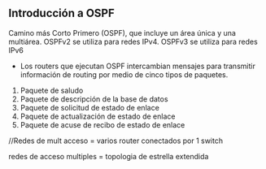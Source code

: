 ## Introducción a OSPF

Camino más Corto Primero (OSPF), que incluye un área única y una multiárea. OSPFv2 se utiliza para redes IPv4. OSPFv3 se utiliza para redes IPv6

- Los routers que ejecutan OSPF intercambian mensajes para transmitir información de 
routing por medio de cinco tipos de paquetes.
1. Paquete de saludo
2. Paquete de descripción de la base de datos
3. Paquete de solicitud de estado de enlace
4. Paquete de actualización de estado de enlace
5. Paquete de acuse de recibo de estado de enlace



//Redes de mult acceso = varios router conectados por 1 switch

redes de acceso multiples = topologia de estrella extendida